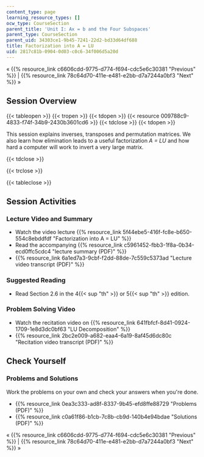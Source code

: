 ```yaml
---
content_type: page
learning_resource_types: []
ocw_type: CourseSection
parent_title: 'Unit I: Ax = b and the Four Subspaces'
parent_type: CourseSection
parent_uid: 34303ce1-9b45-7241-22d2-bd33d64df688
title: Factorization into A = LU
uid: 2817c81b-0904-0d03-c0c6-34f006d5a20d
---
```


« {{% resource_link c6606cdd-9775-d774-f694-cdc5e6c30381 "Previous" %}} | {{% resource_link 78c64d70-411e-e481-e2bb-d7a7244a0bf3 "Next" %}} »

Session Overview
----------------

{{< tableopen >}}
{{< tropen >}}
{{< tdopen >}}
{{< resource 009788c9-4833-f74f-34b9-2430b3601cd6 >}}
{{< tdclose >}}
{{< tdopen >}}


This session explains inverses, transposes and permutation matrices. We also learn how elimination leads to a useful factorization _A = LU_ and how hard a computer will work to invert a very large matrix.


{{< tdclose >}}

{{< trclose >}}

{{< tableclose >}}

Session Activities
------------------

### Lecture Video and Summary

*   Watch the video lecture {{% resource_link 5f44ebe5-416f-fc8e-b650-554c8ebddfdf "Factorization into A = LU" %}}
*   Read the accompanying {{% resource_link c5961452-fbb3-1f8a-0b34-ecd0ffc5cdc4 "lecture summary (PDF)" %}}
*   {{% resource_link 6a1ed7a3-9cbf-f2dd-88de-7c559c5373ad "Lecture video transcript (PDF)" %}}

### Suggested Reading

*   Read Section 2.6 in the 4{{< sup "th" >}} or 5{{< sup "th" >}} edition.

### Problem Solving Video

*   Watch the recitation video on {{% resource_link 641fbfcf-8d41-0924-1709-1e8d3dc0bf63 "LU Decomposition" %}}
*   {{% resource_link 2bc2e009-a682-eaa4-6a19-8af45d6dc80c "Recitation video transcript (PDF)" %}}

Check Yourself
--------------

### Problems and Solutions

Work the problems on your own and check your answers when you're done.

*   {{% resource_link 0ea3c333-ad8f-8337-9b45-efd8ffe88729 "Problems (PDF)" %}}
*   {{% resource_link c0a61f86-b1cb-7c8b-cb9d-140b4e94bdae "Solutions (PDF)" %}}

« {{% resource_link c6606cdd-9775-d774-f694-cdc5e6c30381 "Previous" %}} | {{% resource_link 78c64d70-411e-e481-e2bb-d7a7244a0bf3 "Next" %}} »